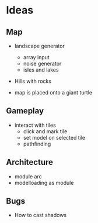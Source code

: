 # Ideas

## Map

- landscape generator

  - array input
  - noise generator
  - isles and lakes

- Hills with rocks
- map is placed onto a giant turtle

## Gameplay

- interact with tiles
  - click and mark tile
  - set model on selected tile
  - pathfinding

## Architecture

- module arc
- modelloading as module

## Bugs

- How to cast shadows
